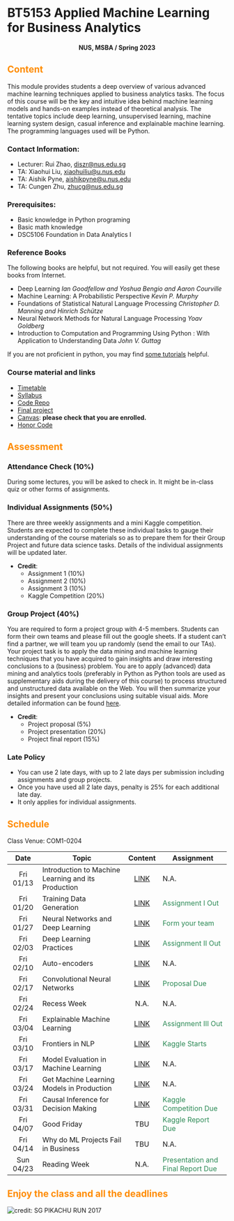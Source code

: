 # BT5153 Applied Machine Learning for Business Analytics

#### <center>NUS, MSBA / Spring 2023</center>

## <font color='DarkOrange'>Content</font>

This module provides students a deep overview of various advanced machine learning techniques applied to business analytics tasks. The focus of this course will be the key and intuitive idea behind machine learning models and hands-on examples instead of theoretical analysis. The tentative topics include deep learning, unsupervised learning, machine learning system design, casual inference and explainable machine learning. The programming languages used will be Python.

### Contact Information:

- Lecturer: Rui Zhao, [diszr@nus.edu.sg](mailto:diszr@nus.edu.sg)
- TA: Xiaohui Liu, [xiaohuiliu@u.nus.edu](mailto:xiaohuiliu@u.nus.edu)
- TA: Aishik Pyne, [aishikpyne@u.nus.edu](mailto:aishikpyne@u.nus.edu)
- TA: Cungen Zhu, [zhucg@nus.edu.sg](mailto:zhucg@nus.edu.sg)

### Prerequisites:

- Basic knowledge in Python programing
- Basic math knowledge
- DSC5106 Foundation in Data Analytics I

### Reference Books

The following books are helpful, but not required. You will easily get these books from Internet.

- Deep Learning *Ian Goodfellow and Yoshua Bengio and Aaron Courville*
- Machine Learning: A Probabilistic Perspective *Kevin P. Murphy*
- Foundations of Statistical Natural Language Processing *Christopher D. Manning and Hinrich Schütze*
- Neural Network Methods for Natural Language Processing *Yoav Goldberg*
- Introduction to Computation and Programming Using Python : With Application to Understanding Data *John V. Guttag* 

If you are not proficient in python, you may find [some tutorials](material/coding.md) helpful.

### Course material and links

- [Timetable](#schedule)
- [Syllabus](material/syllabus.md)
- [Code Repo](https://github.com/rz0718/BT5153_2023)
- [Final project](project/project.md)
- [Canvas](https://canvas.nus.edu.sg/courses/37268): **please check that you are enrolled.**
- [Honor Code](honorcode.md)

## <font color='DarkOrange'>Assessment</font>

### Attendance Check (10%)

During some lectures, you will be asked to check in. It might be in-class quiz or other forms of assignments. 

### Individual Assignments (50%)

There are three weekly assignments and a mini Kaggle competition. Students are expected to complete these individual tasks to gauge their understanding of the course materials so as to prepare them for their Group Project and future data science tasks. Details of the individual assignments will be updated later.

- **Credit**:
  * Assignment 1 (10%)
  * Assignment 2 (10%)
  * Assignment 3 (10%)
  * Kaggle Competition (20%)

### Group Project (40%)

You are required to form a project group with 4-5 members. Students can form their own teams and please fill out the google sheets. If a student can’t find a partner, we will team you up randomly (send the email to our TAs). Your project task is to apply the data mining and machine learning techniques that you have acquired to gain insights and draw interesting conclusions to a (business) problem. You are to apply (advanced) data mining and analytics tools (preferably in Python as Python tools are used as supplementary aids during the delivery of this course) to process structured and unstructured data available on the Web. You will then summarize your insights and present your conclusions using suitable visual aids. More detailed information can be found [here](project/project.md).

- **Credit**:
  * Project proposal (5%) 
  * Project presentation (20%)
  * Project final report (15%)

### Late Policy

* You can use 2 late days, with up to 2 late days per submission including assignments and group projects.
* Once you have used all 2 late days, penalty is 25% for each additional late day. 
* It only applies for individual assignments.

## <font color='DarkOrange'>Schedule</font>

Class Venue: COM1-0204

**Date** |	**Topic** |	**Content** | **Assignment**
:----:  | ------- | :----: | ---------------
Fri 01/13 | Introduction to Machine Learning and its Production | [LINK](note/blogs01.md) | N.A.
Fri 01/20 | Training Data Generation | [LINK](note/blogs02.md) | <font color='SeaGreen'>Assignment I Out</font>
Fri 01/27 | Neural Networks and Deep Learning | [LINK](note/blogs03.md) |  <font color='SeaGreen'>Form your team</font>
Fri 02/03 | Deep Learning Practices | [LINK](note/blogs04.md) | <font color='SeaGreen'>Assignment II Out</font>
Fri 02/10 | Auto-encoders | [LINK](note/blogs05.md) | N.A.
Fri 02/17 | Convolutional Neural Networks| [LINK](note/blogs06.md)  |<font color='SeaGreen'>Proposal Due</font>
Fri 02/24 | Recess Week | N.A. |  N.A.
Fri 03/04 | Explainable Machine Learning | [LINK](note/blogs07.md) | <font color='SeaGreen'>Assignment III Out</font>
Fri 03/10 | Frontiers in NLP | [LINK](note/blogs08.md) | <font color='SeaGreen'>Kaggle Starts</font>
Fri 03/17 | Model Evaluation in Machine Learning | [LINK](note/blogs09.md) | N.A.
Fri 03/24 | Get Machine Learning Models in Production | [LINK](note/blogs10.md)  | N.A.
Fri 03/31 | Causal Inference for Decision Making | [LINK](note/blogs11.md)  | <font color='SeaGreen'>Kaggle Competition Due</font>
Fri 04/07 | Good Friday | TBU | <font color='SeaGreen'>Kaggle Report Due</font>
Fri 04/14 | Why do ML Projects Fail in Business | TBU  | N.A.
Sun 04/23 | Reading Week | N.A. | <font color='SeaGreen'>Presentation and Final Report Due</font>
    
## <font color='DarkOrange'>Enjoy the class and all the deadlines</font>

![credit: SG PIKACHU RUN 2017](img/PIKA.jpg)
